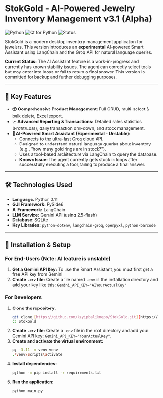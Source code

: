 # StokGold - AI-Powered Jewelry Inventory Management v3.1 (Alpha)

![Python](https://img.shields.io/badge/Python-3.11-blue?style=for-the-badge&logo=python)
![Qt for Python](https://img.shields.io/badge/Qt_for_Python-PySide6-217346?style=for-the-badge&logo=qt)
![Status](https://img.shields.io/badge/Status-Unstable_Development-red?style=for-the-badge)

StokGold is a modern desktop inventory management application for jewelers. This version introduces an **experimental** AI-powered Smart Assistant using LangChain and the Groq API for natural language queries.

**Current Status:** The AI Assistant feature is a work-in-progress and currently has known stability issues. The agent can correctly select tools but may enter into loops or fail to return a final answer. This version is committed for backup and further debugging purposes.

---

## 🚀 Key Features

* **📦 Comprehensive Product Management:** Full CRUD, multi-select & bulk delete, Excel export.
* **📈 Advanced Reporting & Transactions:** Detailed sales statistics (Profit/Loss), daily transaction drill-down, and stock management.
* **🧠 AI-Powered Smart Assistant (Experimental - Unstable):**
    * Connects to the ultra-fast Groq cloud API.
    * Designed to understand natural language queries about inventory (e.g., "how many gold rings are in stock?").
    * Uses a tool-based architecture via LangChain to query the database.
    * **Known Issue:** The agent currently gets stuck in loops after successfully executing a tool, failing to produce a final answer.

---

## 🛠️ Technologies Used

* **Language:** Python 3.11
* **GUI Framework:** PySide6
* **AI Framework:** LangChain
* **LLM Service:** Gemini API (using 2.5-flash)
* **Database:** SQLite
* **Key Libraries:** `python-dotenv`, `langchain-groq`, `openpyxl`, `python-barcode`

---

## 🚀 Installation & Setup

### For End-Users (Note: AI feature is unstable)

1.  **Get a Gemini API Key:** To use the Smart Assistant, you must first get a free API key from Gemini
2.  **Create `.env` file:** Create a file named `.env` in the installation directory and add your key like this: `Gemini_API_KEY="AIYourActualKey"`


### For Developers

1.  **Clone the repository:**
    ```bash
    git clone [https://github.com/kayipbaliknepo/StokGold.git](https://github.com/kayipbaliknepo/StokGold.git)
    cd StokGold
    ```
2.  **Create `.env` file:** Create a `.env` file in the root directory and add your Gemini API key: `Gemini_API_KEY="YourActualKey"`.
3.  **Create and activate the virtual environment:**
    ```bash
    py -3.11 -m venv venv
    .\venv\Scripts\activate
    ```
4.  **Install dependencies:**
    ```bash
    python -m pip install -r requirements.txt
    ```
5.  **Run the application:**
    ```bash
    python main.py
    ```
